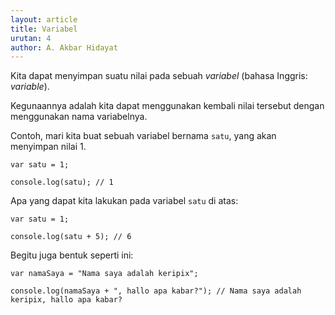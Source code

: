 ```yaml
---
layout: article
title: Variabel
urutan: 4
author: A. Akbar Hidayat
---
```


Kita dapat menyimpan suatu nilai pada sebuah *variabel* (bahasa Inggris: *variable*).

Kegunaannya adalah kita dapat menggunakan kembali nilai tersebut dengan menggunakan nama variabelnya.

Contoh, mari kita buat sebuah variabel bernama `satu`, yang akan menyimpan nilai 1.

    var satu = 1;

    console.log(satu); // 1

Apa yang dapat kita lakukan pada variabel `satu` di atas:

    var satu = 1;

    console.log(satu + 5); // 6

Begitu juga bentuk seperti ini:

    var namaSaya = "Nama saya adalah keripix";

    console.log(namaSaya + ", hallo apa kabar?"); // Nama saya adalah keripix, hallo apa kabar?